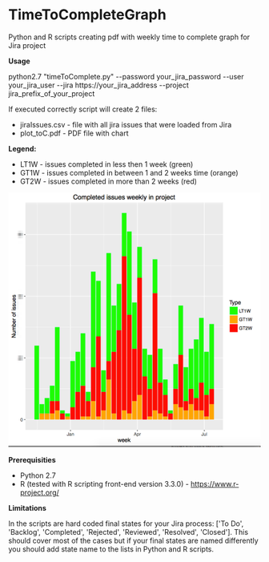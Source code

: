 # TimeToCompleteGraph
Python and R scripts creating pdf with weekly time to complete graph for Jira project

**Usage**

python2.7 "timeToComplete.py" --password your_jira_password --user your_jira_user --jira https://your_jira_address --project jira_prefix_of_your_project


If executed correctly script will create 2 files:
* jiraIssues.csv - file with all jira issues that were loaded from Jira
* plot_toC.pdf - PDF file with chart


**Legend:**

* LT1W - issues completed in less then 1 week (green)
* GT1W - issues completed in between 1 and 2 weeks time (orange)
* GT2W - issues completed in more than 2 weeks (red)

![alt example chart](https://github.com/robert-krasinski/TimeToCompleteGraph/blob/master/plot_toC_pdf__1_page__and_Screen_Shot_2016-07-13_at_16_01_05.png?raw=true)

**Prerequisities**

* Python 2.7
* R (tested with R scripting front-end version 3.3.0) - https://www.r-project.org/


**Limitations**

In the scripts are hard coded final states for your Jira process: ['To Do', 'Backlog', 'Completed', 'Rejected', 'Reviewed', 'Resolved', 'Closed']. This should cover most of the cases but if your final states are named differently you should add state name to the lists in Python and R scripts.
